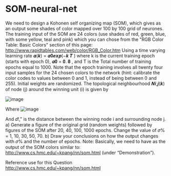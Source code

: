 # SOM-neural-net



We need to design a Kohonen self organizing map (SOM), which gives as an output some shades of color mapped over
100 by 100 grid of neurones. The training input of the SOM are 24 colors (use shades of red, green, blue, with some
yellow, teal and pink) which you can chose from the "RGB Color Table: Basic Colors" section of this page:
http://www.rapidtables.com/web/color/RGB_Color.htm
Using a time varying learning rate 𝜶(𝒌) = 𝜶𝟎𝒆𝒙𝒑(−𝒌
𝑻
) where k is the current training epoch (starts with
epoch 0), 𝜶𝟎 = 𝟎. 𝟖 , and T is the Total number of training epochs equal to 1000. Note that the epoch training
involves all twenty four input samples for the 24 chosen colors to the network (hint: calibrate the color codes
to values between 0 and 1, instead of being between 0 and 255). Initial weights are randomized. The
topological neighbourhood 𝑵𝒊,𝒋(𝒌) of node (j) around the winning unit (i) is given by

![image](https://github.com/Hediyeh-Safari/SOM-neural-net/assets/82396645/c514c87e-6885-43ec-b048-aba1279754cf)

Where
![image](https://github.com/Hediyeh-Safari/SOM-neural-net/assets/82396645/16e08bdf-5294-4b37-855c-cb305db0bd1b)

And 𝑑!," is the distance between the winning node i and surrounding node j.
a) Generate a figure of the original grid (random weights) followed by figures of the SOM after 20, 40, 100, 1000
epochs. Change the value of 𝜎% = 1, 10, 30, 50, 70.
b) Draw your conclusions on how the output changes with 𝜎% and the number of epochs.
Note: Basically, we need to have as the output of the SOM colors similar to:
http://www.cs.hmc.edu/~kpang/nn/som.html (under “Demonstration”).


Reference use for this Question
http://www.cs.hmc.edu/~kpang/nn/som.html
